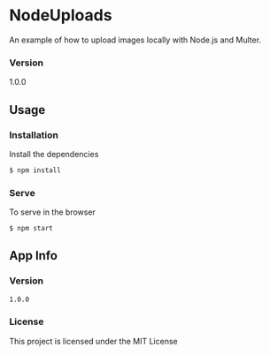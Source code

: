 # NodeUploads

An example of how to upload images locally with Node.js and Multer.

### Version

1.0.0

## Usage

### Installation

Install the dependencies

```sh
$ npm install
```

### Serve

To serve in the browser

```sh
$ npm start
```

## App Info

### Version

```sh
1.0.0
```

### License

This project is licensed under the MIT License
